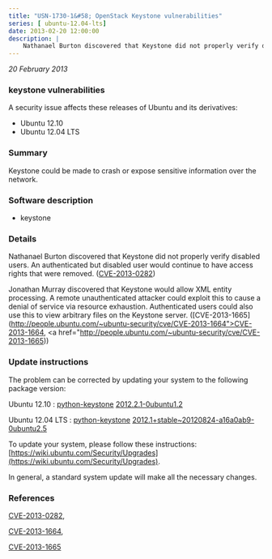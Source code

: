 ```yaml
---
title: "USN-1730-1&#58; OpenStack Keystone vulnerabilities"
series: [ ubuntu-12.04-lts]
date: 2013-02-20 12:00:00
description: |
    Nathanael Burton discovered that Keystone did not properly verify disabled users. An authenticated but disabled user would continue to have access rights that were removed. ([CVE-2013-0282](http://people.ubuntu.com/~ubuntu-security/cve/CVE-2013-0282))
--- 
```

 
 

*20 February 2013*

### keystone vulnerabilities

A security issue affects these releases of Ubuntu and its derivatives:

* Ubuntu 12.10
* Ubuntu 12.04 LTS

### Summary

Keystone could be made to crash or expose sensitive information over the network.

### Software description

* keystone 

### Details

Nathanael Burton discovered that Keystone did not properly verify disabled users. An authenticated but disabled user would continue to have access rights that were removed. ([CVE-2013-0282](http://people.ubuntu.com/~ubuntu-security/cve/CVE-2013-0282))

Jonathan Murray discovered that Keystone would allow XML entity processing. A remote unauthenticated attacker could exploit this to cause a denial of service via resource exhaustion. Authenticated users could also use this to view arbitrary files on the Keystone server. ([CVE-2013-1665](http://people.ubuntu.com/~ubuntu-security/cve/CVE-2013-1664">CVE-2013-1664</a>, <a href="http://people.ubuntu.com/~ubuntu-security/cve/CVE-2013-1665)) 

### Update instructions

The problem can be corrected by updating your system to the following package version:

Ubuntu 12.10
 : [python-keystone](https://launchpad.net/ubuntu/+source/keystone) <span> [2012.2.1-0ubuntu1.2](https://launchpad.net/ubuntu/+source/keystone/2012.2.1-0ubuntu1.2) </span> 

Ubuntu 12.04 LTS
 : [python-keystone](https://launchpad.net/ubuntu/+source/keystone) <span> [2012.1+stable~20120824-a16a0ab9-0ubuntu2.5](https://launchpad.net/ubuntu/+source/keystone/2012.1+stable~20120824-a16a0ab9-0ubuntu2.5) </span> 

To update your system, please follow these instructions: [https://wiki.ubuntu.com/Security/Upgrades](https://wiki.ubuntu.com/Security/Upgrades).

In general, a standard system update will make all the necessary changes. 

### References

 
 [CVE-2013-0282](http://people.ubuntu.com/~ubuntu-security/cve/CVE-2013-0282), 

 [CVE-2013-1664](http://people.ubuntu.com/~ubuntu-security/cve/CVE-2013-1664), 

 [CVE-2013-1665](http://people.ubuntu.com/~ubuntu-security/cve/CVE-2013-1665)
 

